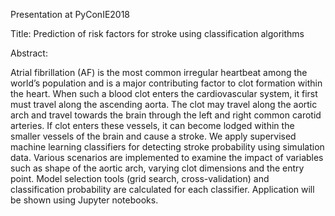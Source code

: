 Presentation at PyConIE2018

Title: Prediction of risk factors for stroke using classification algorithms

Abstract:

Atrial fibrillation (AF) is the most common irregular heartbeat among the
 world’s population and is a major contributing factor to clot formation within the heart. When such a blood clot enters the cardiovascular system, it first must travel along the ascending aorta. The clot may travel along the aortic arch and travel towards the brain through the left and right common carotid arteries. If clot enters these vessels, it can become lodged within the smaller vessels of the brain and cause a stroke. We apply supervised machine learning classifiers for detecting stroke probability using simulation data. Various scenarios are implemented to examine the impact of variables such as shape of the aortic arch, varying clot dimensions and the entry point. Model selection tools (grid search, cross-validation) and classification probability are calculated for each classifier. Application will be shown using Jupyter notebooks. 

